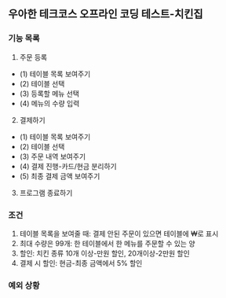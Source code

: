## 우아한 테크코스 오프라인 코딩 테스트-치킨집  

### 기능 목록  
1. 주문 등록  
- (1) 테이블 목록 보여주기  
- (2) 테이블 선택  
- (3) 등록할 메뉴 선택  
- (4) 메뉴의 수량 입력   

2. 결제하기   
- (1) 테이블 목록 보여주기   
- (2) 테이블 선택    
- (3) 주문 내역 보여주기   
- (4) 결제 진행-카드/현금 분리하기  
- (5) 최종 결제 금액 보여주기  

3. 프로그램 종료하기



### 조건
1. 테이블 목록을 보여줄 때: 결제 안된 주문이 있으면 테이블에 ₩로 표시  
2. 최대 수량은 99개: 한 테이블에서 한 메뉴를 주문할 수 있는 양  
3. 할인: 치킨 종류 10개 이상-만원 할인, 20개이상-2만원 할인  
4. 결제 시 할인: 현금-최종 금액에서 5% 할인

### 예외 상황
